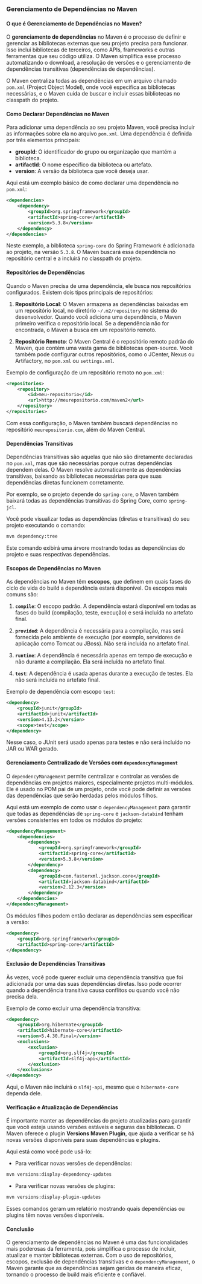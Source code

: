### **Gerenciamento de Dependências no Maven**

#### **O que é Gerenciamento de Dependências no Maven?**

O **gerenciamento de dependências** no Maven é o processo de definir e gerenciar as bibliotecas externas que seu projeto precisa para funcionar. Isso inclui bibliotecas de terceiros, como APIs, frameworks e outras ferramentas que seu código utiliza. O Maven simplifica esse processo automatizando o download, a resolução de versões e o gerenciamento de dependências transitivas (dependências de dependências).

O Maven centraliza todas as dependências em um arquivo chamado `pom.xml` (Project Object Model), onde você especifica as bibliotecas necessárias, e o Maven cuida de buscar e incluir essas bibliotecas no classpath do projeto.

#### **Como Declarar Dependências no Maven**

Para adicionar uma dependência ao seu projeto Maven, você precisa incluir as informações sobre ela no arquivo `pom.xml`. Uma dependência é definida por três elementos principais:
- **groupId**: O identificador do grupo ou organização que mantém a biblioteca.
- **artifactId**: O nome específico da biblioteca ou artefato.
- **version**: A versão da biblioteca que você deseja usar.

Aqui está um exemplo básico de como declarar uma dependência no `pom.xml`:

```xml
<dependencies>
    <dependency>
        <groupId>org.springframework</groupId>
        <artifactId>spring-core</artifactId>
        <version>5.3.8</version>
    </dependency>
</dependencies>
```

Neste exemplo, a biblioteca `spring-core` do Spring Framework é adicionada ao projeto, na versão `5.3.8`. O Maven buscará essa dependência no repositório central e a incluirá no classpath do projeto.

#### **Repositórios de Dependências**

Quando o Maven precisa de uma dependência, ele busca nos repositórios configurados. Existem dois tipos principais de repositórios:

1. **Repositório Local**: O Maven armazena as dependências baixadas em um repositório local, no diretório `~/.m2/repository` no sistema do desenvolvedor. Quando você adiciona uma dependência, o Maven primeiro verifica o repositório local. Se a dependência não for encontrada, o Maven a busca em um repositório remoto.

2. **Repositório Remoto**: O Maven Central é o repositório remoto padrão do Maven, que contém uma vasta gama de bibliotecas open-source. Você também pode configurar outros repositórios, como o JCenter, Nexus ou Artifactory, no `pom.xml` ou `settings.xml`.

Exemplo de configuração de um repositório remoto no `pom.xml`:

```xml
<repositories>
    <repository>
        <id>meu-repositorio</id>
        <url>http://meurepositorio.com/maven2</url>
    </repository>
</repositories>
```

Com essa configuração, o Maven também buscará dependências no repositório `meurepositorio.com`, além do Maven Central.

#### **Dependências Transitivas**

Dependências transitivas são aquelas que não são diretamente declaradas no `pom.xml`, mas que são necessárias porque outras dependências dependem delas. O Maven resolve automaticamente as dependências transitivas, baixando as bibliotecas necessárias para que suas dependências diretas funcionem corretamente.

Por exemplo, se o projeto depende do `spring-core`, o Maven também baixará todas as dependências transitivas do Spring Core, como `spring-jcl`.

Você pode visualizar todas as dependências (diretas e transitivas) do seu projeto executando o comando:

```bash
mvn dependency:tree
```

Este comando exibirá uma árvore mostrando todas as dependências do projeto e suas respectivas dependências.

#### **Escopos de Dependências no Maven**

As dependências no Maven têm **escopos**, que definem em quais fases do ciclo de vida do build a dependência estará disponível. Os escopos mais comuns são:

1. **`compile`**: O escopo padrão. A dependência estará disponível em todas as fases do build (compilação, teste, execução) e será incluída no artefato final.
   
2. **`provided`**: A dependência é necessária para a compilação, mas será fornecida pelo ambiente de execução (por exemplo, servidores de aplicação como Tomcat ou JBoss). Não será incluída no artefato final.
   
3. **`runtime`**: A dependência é necessária apenas em tempo de execução e não durante a compilação. Ela será incluída no artefato final.
   
4. **`test`**: A dependência é usada apenas durante a execução de testes. Ela não será incluída no artefato final.

Exemplo de dependência com escopo `test`:

```xml
<dependency>
    <groupId>junit</groupId>
    <artifactId>junit</artifactId>
    <version>4.13.2</version>
    <scope>test</scope>
</dependency>
```

Nesse caso, o JUnit será usado apenas para testes e não será incluído no JAR ou WAR gerado.

#### **Gerenciamento Centralizado de Versões com `dependencyManagement`**

O `dependencyManagement` permite centralizar e controlar as versões de dependências em projetos maiores, especialmente projetos multi-módulos. Ele é usado no POM pai de um projeto, onde você pode definir as versões das dependências que serão herdadas pelos módulos filhos.

Aqui está um exemplo de como usar o `dependencyManagement` para garantir que todas as dependências de `spring-core` e `jackson-databind` tenham versões consistentes em todos os módulos do projeto:

```xml
<dependencyManagement>
    <dependencies>
        <dependency>
            <groupId>org.springframework</groupId>
            <artifactId>spring-core</artifactId>
            <version>5.3.8</version>
        </dependency>
        <dependency>
            <groupId>com.fasterxml.jackson.core</groupId>
            <artifactId>jackson-databind</artifactId>
            <version>2.12.3</version>
        </dependency>
    </dependencies>
</dependencyManagement>
```

Os módulos filhos podem então declarar as dependências sem especificar a versão:

```xml
<dependency>
    <groupId>org.springframework</groupId>
    <artifactId>spring-core</artifactId>
</dependency>
```

#### **Exclusão de Dependências Transitivas**

Às vezes, você pode querer excluir uma dependência transitiva que foi adicionada por uma das suas dependências diretas. Isso pode ocorrer quando a dependência transitiva causa conflitos ou quando você não precisa dela.

Exemplo de como excluir uma dependência transitiva:

```xml
<dependency>
    <groupId>org.hibernate</groupId>
    <artifactId>hibernate-core</artifactId>
    <version>5.4.30.Final</version>
    <exclusions>
        <exclusion>
            <groupId>org.slf4j</groupId>
            <artifactId>slf4j-api</artifactId>
        </exclusion>
    </exclusions>
</dependency>
```

Aqui, o Maven não incluirá o `slf4j-api`, mesmo que o `hibernate-core` dependa dele.

#### **Verificação e Atualização de Dependências**

É importante manter as dependências do projeto atualizadas para garantir que você esteja usando versões estáveis e seguras das bibliotecas. O Maven oferece o plugin **Versions Maven Plugin**, que ajuda a verificar se há novas versões disponíveis para suas dependências e plugins.

Aqui está como você pode usá-lo:

- Para verificar novas versões de dependências:

```bash
mvn versions:display-dependency-updates
```

- Para verificar novas versões de plugins:

```bash
mvn versions:display-plugin-updates
```

Esses comandos geram um relatório mostrando quais dependências ou plugins têm novas versões disponíveis.

#### **Conclusão**

O gerenciamento de dependências no Maven é uma das funcionalidades mais poderosas da ferramenta, pois simplifica o processo de incluir, atualizar e manter bibliotecas externas. Com o uso de repositórios, escopos, exclusão de dependências transitivas e o `dependencyManagement`, o Maven garante que as dependências sejam geridas de maneira eficaz, tornando o processo de build mais eficiente e confiável.
